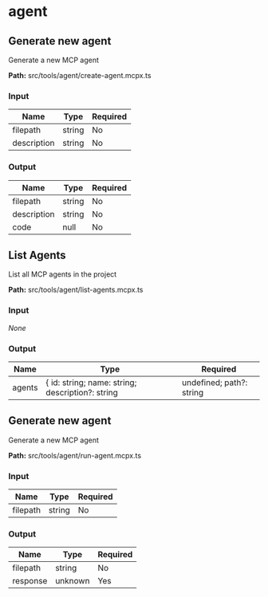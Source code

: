 # agent

## Generate new agent

Generate a new MCP agent

**Path:** src/tools/agent/create-agent.mcpx.ts

### Input
| Name | Type | Required |
| --- | --- | --- |
| filepath | string | No |
| description | string | No |

### Output
| Name | Type | Required |
| --- | --- | --- |
| filepath | string | No |
| description | string | No |
| code | null | No |

## List Agents

List all MCP agents in the project

**Path:** src/tools/agent/list-agents.mcpx.ts

### Input
_None_

### Output
| Name | Type | Required |
| --- | --- | --- |
| agents | { id: string; name: string; description?: string | undefined; path?: string | undefined; }[] | Yes |

## Generate new agent

Generate a new MCP agent

**Path:** src/tools/agent/run-agent.mcpx.ts

### Input
| Name | Type | Required |
| --- | --- | --- |
| filepath | string | No |

### Output
| Name | Type | Required |
| --- | --- | --- |
| filepath | string | No |
| response | unknown | Yes |

